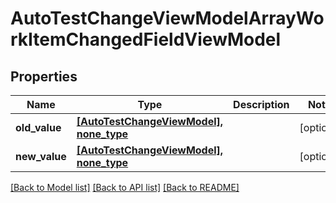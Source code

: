 # AutoTestChangeViewModelArrayWorkItemChangedFieldViewModel


## Properties
Name | Type | Description | Notes
------------ | ------------- | ------------- | -------------
**old_value** | [**[AutoTestChangeViewModel], none_type**](AutoTestChangeViewModel.md) |  | [optional] 
**new_value** | [**[AutoTestChangeViewModel], none_type**](AutoTestChangeViewModel.md) |  | [optional] 

[[Back to Model list]](../README.md#documentation-for-models) [[Back to API list]](../README.md#documentation-for-api-endpoints) [[Back to README]](../README.md)


